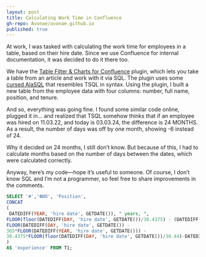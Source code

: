 ```yaml
---
layout: post
title: Calculating Work Time in Confluence
gh-repo: Avonae/avonae.github.io
published: true
---
```

At work, I was tasked with calculating the work time for employees in a table, based on their hire date. Since we use Confluence for internal documentation, it was decided to do it there too.

We have the [Table Filter & Charts for Confluence](https://marketplace.atlassian.com/apps/27447/table-filter-charts-spreadsheets-for-confluence?hosting=datacenter&tab=overview) plugin, which lets you take a table from an article and work with it via SQL. The plugin uses some [cursed AlaSQL](https://alasql.org/) that resembles TSQL in syntax. Using the plugin, I built a new table from the employee data with four columns: number, full name, position, and tenure.

And so, everything was going fine. I found some similar code online, plugged it in… and realized that TSQL somehow thinks that if an employee was hired on 11.03.22, and today is 03.03.24, the difference is 24 MONTHS. As a result, the number of days was off by one month, showing -6 instead of 24.

Why it decided on 24 months, I still don’t know. But because of this, I had to calculate months based on the number of days between the dates, which were calculated correctly.

Anyway, here’s my code—hope it’s useful to someone. Of course, I don’t know SQL and I’m not a programmer, so feel free to share improvements in the comments.

```sql
SELECT '#','ФИО', 'Position',
CONCAT
(
 DATEDIFF(YEAR, 'hire date', GETDATE()), " years, ",
FLOOR(floor(DATEDIFF(DAY, 'hire date', GETDATE())/30.4375) - (DATEDIFF(YEAR, 'hire date', GETDATE()) * 12)), " months, ",
FLOOR(DATEDIFF(DAY, 'hire date', GETDATE()) - 
365*FLOOR(DATEDIFF(YEAR, 'hire date', GETDATE())) - 
30.4375*FLOOR(floor(DATEDIFF(DAY, 'hire date', GETDATE())/30.44)-DATEDIFF(YEAR, 'hire date', GETDATE()) * 12)), " days"
)
AS 'experience' FROM T1;
```